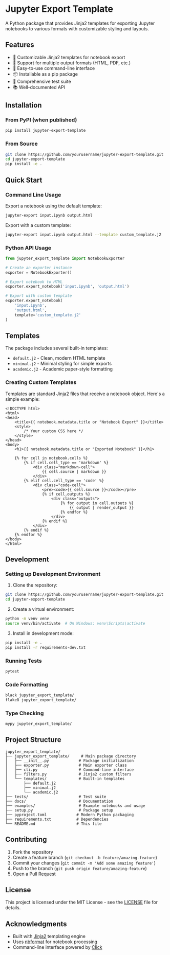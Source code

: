 # Jupyter Export Template

A Python package that provides Jinja2 templates for exporting Jupyter notebooks to various formats with customizable styling and layouts.

## Features

- 🎨 Customizable Jinja2 templates for notebook export
- 📝 Support for multiple output formats (HTML, PDF, etc.)
- 🔧 Easy-to-use command-line interface
- 📦 Installable as a pip package
- 🧪 Comprehensive test suite
- 📚 Well-documented API

## Installation

### From PyPI (when published)
```bash
pip install jupyter-export-template
```

### From Source
```bash
git clone https://github.com/yourusername/jupyter-export-template.git
cd jupyter-export-template
pip install -e .
```

## Quick Start

### Command Line Usage

Export a notebook using the default template:
```bash
jupyter-export input.ipynb output.html
```

Export with a custom template:
```bash
jupyter-export input.ipynb output.html --template custom_template.j2
```

### Python API Usage

```python
from jupyter_export_template import NotebookExporter

# Create an exporter instance
exporter = NotebookExporter()

# Export notebook to HTML
exporter.export_notebook('input.ipynb', 'output.html')

# Export with custom template
exporter.export_notebook(
    'input.ipynb',
    'output.html',
    template='custom_template.j2'
)
```

## Templates

The package includes several built-in templates:

- `default.j2` - Clean, modern HTML template
- `minimal.j2` - Minimal styling for simple exports
- `academic.j2` - Academic paper-style formatting

### Creating Custom Templates

Templates are standard Jinja2 files that receive a notebook object. Here's a simple example:

```jinja2
<!DOCTYPE html>
<html>
<head>
    <title>{{ notebook.metadata.title or "Notebook Export" }}</title>
    <style>
        /* Your custom CSS here */
    </style>
</head>
<body>
    <h1>{{ notebook.metadata.title or "Exported Notebook" }}</h1>

    {% for cell in notebook.cells %}
        {% if cell.cell_type == 'markdown' %}
            <div class="markdown-cell">
                {{ cell.source | markdown }}
            </div>
        {% elif cell.cell_type == 'code' %}
            <div class="code-cell">
                <pre><code>{{ cell.source }}</code></pre>
                {% if cell.outputs %}
                    <div class="outputs">
                        {% for output in cell.outputs %}
                            {{ output | render_output }}
                        {% endfor %}
                    </div>
                {% endif %}
            </div>
        {% endif %}
    {% endfor %}
</body>
</html>
```

## Development

### Setting up Development Environment

1. Clone the repository:
```bash
git clone https://github.com/yourusername/jupyter-export-template.git
cd jupyter-export-template
```

2. Create a virtual environment:
```bash
python -m venv venv
source venv/bin/activate  # On Windows: venv\Scripts\activate
```

3. Install in development mode:
```bash
pip install -e .
pip install -r requirements-dev.txt
```

### Running Tests

```bash
pytest
```

### Code Formatting

```bash
black jupyter_export_template/
flake8 jupyter_export_template/
```

### Type Checking

```bash
mypy jupyter_export_template/
```

## Project Structure

```
jupyter_export_template/
├── jupyter_export_template/     # Main package directory
│   ├── __init__.py             # Package initialization
│   ├── exporter.py             # Main exporter class
│   ├── cli.py                  # Command-line interface
│   ├── filters.py              # Jinja2 custom filters
│   └── templates/              # Built-in templates
│       ├── default.j2
│       ├── minimal.j2
│       └── academic.j2
├── tests/                      # Test suite
├── docs/                       # Documentation
├── examples/                   # Example notebooks and usage
├── setup.py                    # Package setup
├── pyproject.toml             # Modern Python packaging
├── requirements.txt           # Dependencies
└── README.md                  # This file
```

## Contributing

1. Fork the repository
2. Create a feature branch (`git checkout -b feature/amazing-feature`)
3. Commit your changes (`git commit -m 'Add some amazing feature'`)
4. Push to the branch (`git push origin feature/amazing-feature`)
5. Open a Pull Request

## License

This project is licensed under the MIT License - see the [LICENSE](LICENSE) file for details.

## Acknowledgments

- Built with [Jinja2](https://jinja.palletsprojects.com/) templating engine
- Uses [nbformat](https://nbformat.readthedocs.io/) for notebook processing
- Command-line interface powered by [Click](https://click.palletsprojects.com/)
